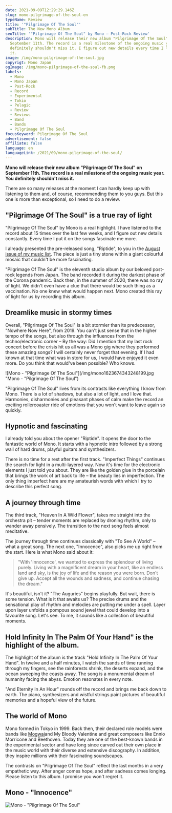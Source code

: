```yaml
---
date: 2021-09-09T12:29:29.146Z
slug: mono-pilgrimage-of-the-soul-en
typeName: Review
title: '"Pilgrimage Of The Soul"'
subTitle: The New Mono Album
seoTitle: '"Pilgrimage Of The Soul" by Mono – Post-Rock Review'
description: Mono will release their new album "Pilgrimage Of The Soul" on
  September 11th. The record is a real milestone of the ongoing music year. You
  definitely shouldn't miss it. I figure out new details every time I listen to
  it.
image: /img/mono-pilgrimage-of-the-soul.jpg
copyrigt: Mono Japan
ogImage: /img/mono-pilgrimage-of-the-soul-fb.png
labels:
  - Mono
  - Mono Japan
  - Post-Rock
  - Record
  - Experimental
  - Tokio
  - Pelagic
  - Review
  - Reviews
  - Band
  - Bands
  - Pilgrimage Of The Soul
focusKeyword: Pilgrimage Of The Soul
advertisement: false
affiliate: false
language: en
languageLink: /2021/09/mono-pilgrimage-of-the-soul/
---
```

**Mono will release their new album "Pilgrimage Of The Soul" on September 11th. The record is a real milestone of the ongoing music year. You definitely shouldn't miss it.**

There are so many releases at the moment I can hardly keep up with listening to them and, of course, recommending them to you guys. But this one is more than exceptional, so I need to do a review.

## "Pilgrimage Of The Soul" is a true ray of light

"Pilgrimage Of The Soul" by Mono is a real highlight. I have listened to the record about 15 times over the last few weeks, and I figure out new details constantly. Every time I put it on the songs fascinate me more.

I already presented the pre-released song, "Riptide", to you in the [August issue of my music list](LINK!).  The piece is just a tiny stone within a giant colourful mosaic that couldn't be more fascinating.

"Pilgrimage Of The Soul" is the eleventh studio album by our beloved post-rock legends from Japan. The band recorded it during the darkest phase of the Corona pandemic. Back then, in the summer of 2020, there was no ray of light. We didn't even have a clue that there would be such thing as a vaccination. No one knew what would happen next. Mono created this ray of light for us by recording this album.

## Dreamlike music in stormy times

Overall, "Pilgrimage Of The Soul" is a bit stormier than its predecessor, "Nowhere Now Here", from 2019. You can't just sense that in the higher tempo of the songs, but also through the influences from the techno/electronic corner – By the way: Did I mention that my last rock concert before the crisis hit us all was a Mono gig where they performed these amazing songs? I will certainly never forget that evening. If I had known at that time what was in store for us, I would have enjoyed it even more. Do you think that would've been possible? Who knows.

![Mono - "Pilgrimage Of The Soul"](/img/mono1623674343248199.jpg "Mono - \"Pilgrimage Of The Soul\")

"Pilgrimage Of The Soul" lives from its contrasts like everything I know from Mono. There is a lot of shadows, but also a lot of light, and I love that. Harmonies, disharmonies and pleasant phases of calm make the record an exciting rollercoaster ride of emotions that you won't want to leave again so quickly.

## Hypnotic and fascinating

I already told you about the opener "Riptide". It opens the door to the fantastic world of Mono. It starts with a hypnotic intro followed by a strong wall of hard drums, playful guitars and synthesizers. 

There is no time for a rest after the first track. "Imperfect Things" continues the search for light in a multi-layered way. Now it's time for the electronic elements I just told you about. They are like the golden glue in the porcelain that brings the work of art back to life – the beauty lies in imperfection. The only thing imperfect here are my amateurish words with which I try to describe this perfect song.

## A journey through time

The third track, "Heaven In A Wild Flower", takes me straight into the orchestra pit – tender moments are replaced by droning rhythm, only to wander away pensively. The transition to the next song feels almost meditative.

The journey through time continues classically with "To See A World" – what a great song. The next one, "Innocence", also picks me up right from the start. Here is what Mono said about it:

> "With 'Innocence', we wanted to express the splendour of living purely. Living with a magnificent dream in your heart, like an endless land and sky, is the joy of life and the reason you were born. Don't give up. Accept all the wounds and sadness, and continue chasing the dream."

It's beautiful, isn't it? "The Auguries" begins playfully. But wait, there is some tension. What is it that awaits us? The precise drums and the sensational play of rhythm and melodies are putting me under a spell. Layer upon layer unfolds a pompous sound jewel that could develop into a favourite song. Let's see. To me, it sounds like a collection of beautiful moments.

## Hold Infinity In The Palm Of Your Hand" is the highlight of the album.

The highlight of the album is the track "Hold Infinity In The Palm Of Your Hand". In twelve and a half minutes, I watch the sands of time running through my fingers, see the rainforests shrink, the deserts expand, and the ocean sweeping the coasts away. The song is a monumental dream of humanity facing the abyss. Emotion resonates in every note.

"And Eternity In An Hour" rounds off the record and brings me back down to earth. The piano, synthesizers and wistful strings paint pictures of beautiful memories and a hopeful view of the future.

## The world of Mono

Mono formed in Tokyo in 1999. Back then, their declared role models were bands like [Mogwai](LINK!)and My Bloody Valentine and great composers like Ennio Morricone and Beethoven. Today they are one of the best-known bands in the experimental sector and have long since carved out their own place in the music world with their diverse and extensive discography. In addition, they inspire millions with their fascinating soundscapes.

The contrasts on "Pilgrimage Of The Soul" reflect the last months in a very empathetic way. After anger comes hope, and after sadness comes longing. Please listen to this album. I promise you won't regret it.

## Mono - "Innocence"

<YouTube id="dRi1gjWk0fc" />

![Mono - "Pilgrimage Of The Soul"](/img/pilgrimage-of-the-soul-mono.jpg "Mono - \"Pilgrimage Of The Soul\" | large")